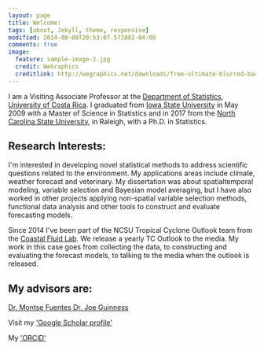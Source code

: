 ```yaml
---
layout: page
title: Welcome!
tags: [about, Jekyll, theme, responsive]
modified: 2014-08-08T20:53:07.573882-04:00
comments: true
image:
  feature: sample-image-2.jpg
  credit: WeGraphics
  creditlink: http://wegraphics.net/downloads/free-ultimate-blurred-background-pack/
---
```


I am a Visiting Associate Professor at the [Department of Statistics](http://www.estadistica.ucr.ac.cr/), [University of Costa Rica](http://www.ucr.ac.cr/). I graduated from [Iowa State University](http://www.stat.iastate.edu/) in May 2009 with a Master of Science in Statistics and in 2017 from the [North Carolina State University](http://www.stat.ncsu.edu/), in Raleigh, with a Ph.D. in Statistics. 

## Research Interests:

I'm interested in developing novel statistical methods to address scientific questions related to the environment. My applications areas include climate, weather forecast and veterinary. My dissertation was about spatialtemporal modeling, variable selection and Bayesian model averaging, but I have also worked in other projects applying non-spatial variable selection methods, functional data analysis and other tools to construct and evaluate forecasting models.


Since 2014 I've been part of the NCSU Tropical Cyclone Outlook team from the [Coastal Fluid Lab](http://cfdl.meas.ncsu.edu/). We release a yearly TC Outlook to the media. My work in this case goes from collecting the data, to constructing and evaluating the forecast models, to talking to the media when the outlook is released.

## My advisors are:

<a markdown="0" href="http://www4.stat.ncsu.edu/~fuentes/" class="btn"> Dr. Montse Fuentes </a> <a markdown="0" href="http://www4.stat.ncsu.edu/~guinness/" class="btn"> Dr. Joe Guinness </a>


Visit my ['Google Scholar profile'](https://scholar.google.com/citations?user=8Viy0j4AAAAJ&hl=en)

My ['ORCID'](https://orcid.org/0000-0002-7703-3578)

